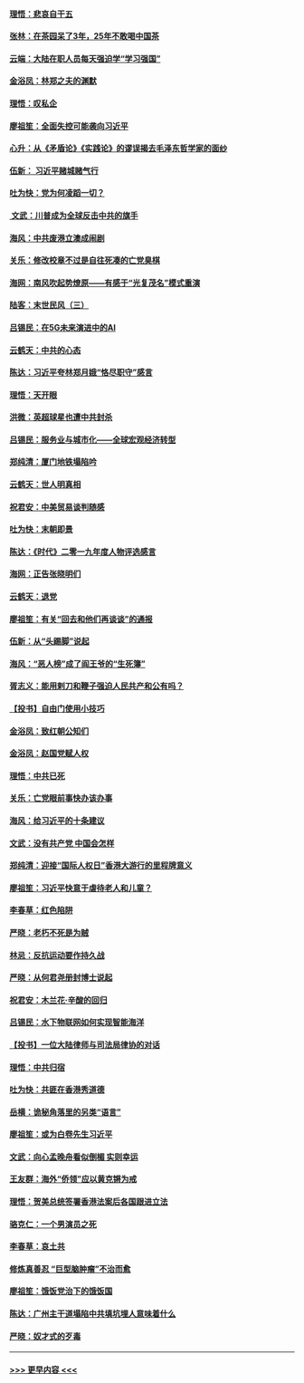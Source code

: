 #### [理悟：悲哀自干五](../pages/nsc993/n11739547.md?t=12231355) 
#### [张林：在茶园呆了3年，25年不敢喝中国茶](../pages/nsc993/n11739240.md?t=12231355) 
#### [云端：大陆在职人员每天强迫学“学习强国”](../pages/nsc993/n11738735.md?t=12231355) 
#### [金浴凤：林郑之夫的渊默](../pages/nsc993/n11737735.md?t=12231355) 
#### [理悟：叹私企](../pages/nsc993/n11737715.md?t=12231355) 
#### [廖祖笙：全面失控可能袭向习近平](../pages/nsc993/n11737704.md?t=12231355) 
#### [心升：从《矛盾论》《实践论》的谬误揭去毛泽东哲学家的面纱](../pages/nsc993/n11736962.md?t=12231355) 
#### [伍新： 习近平赌城赌气行](../pages/nsc993/n11736929.md?t=12231355) 
#### [吐为快：党为何凌蹈一切？](../pages/nsc993/n11736915.md?t=12231355) 
#### [ 文武：川普成为全球反击中共的旗手](../pages/nsc993/n11736882.md?t=12231355) 
#### [海风：中共废港立澳成闹剧](../pages/nsc993/n11735857.md?t=12231355) 
#### [关乐：修改校章不过是自往死凑的亡党臭棋](../pages/nsc993/n11735097.md?t=12231355) 
#### [海网：南风吹起势燎原——有感于“光复茂名”模式重演](../pages/nsc993/n11732308.md?t=12231355) 
#### [陆客：末世民风（三）](../pages/nsc993/n11732211.md?t=12231355) 
#### [吕锡民：在5G未来演进中的AI](../pages/nsc993/n11730010.md?t=12231355) 
#### [云鹤天：中共的心态](../pages/nsc993/n11729906.md?t=12231355) 
#### [陈达：习近平夸林郑月娥“恪尽职守”感言](../pages/nsc993/n11729881.md?t=12231355) 
#### [理悟：天开眼](../pages/nsc993/n11729699.md?t=12231355) 
#### [洪微：英超球星也遭中共封杀](../pages/nsc993/n11727243.md?t=12231355) 
#### [吕锡民：服务业与城市化——全球宏观经济转型](../pages/nsc993/n11725845.md?t=12231355) 
#### [郑纯清：厦门地铁塌陷吟](../pages/nsc993/n11725813.md?t=12231355) 
#### [云鹤天：世人明真相](../pages/nsc993/n11725621.md?t=12231355) 
#### [祝君安：中美贸易谈判随感](../pages/nsc993/n11725609.md?t=12231355) 
#### [吐为快：末朝即景](../pages/nsc993/n11723365.md?t=12231355) 
#### [陈达：《时代》二零一九年度人物评选感言](../pages/nsc993/n11723337.md?t=12231355) 
#### [海网：正告张晓明们](../pages/nsc993/n11723228.md?t=12231355) 
#### [云鹤天：退党](../pages/nsc993/n11723056.md?t=12231355) 
#### [廖祖笙：有关“回去和他们再谈谈”的通报](../pages/nsc993/n11722442.md?t=12231355) 
#### [伍新：从“头踢脚”说起](../pages/nsc993/n11722429.md?t=12231355) 
#### [海风：“恶人榜”成了阎王爷的“生死簿”](../pages/nsc993/n11722272.md?t=12231355) 
#### [胥志义：能用剌刀和鞭子强迫人民共产和公有吗？](../pages/nsc993/n11720569.md?t=12231355) 
#### [【投书】自由门使用小技巧](../pages/nsc993/n11720180.md?t=12231355) 
#### [金浴凤：致红朝公知们](../pages/nsc993/n11720563.md?t=12231355) 
#### [金浴凤：赵国党赋人权](../pages/nsc993/n11720533.md?t=12231355) 
#### [理悟：中共已死](../pages/nsc993/n11720233.md?t=12231355) 
#### [关乐：亡党眼前事快办该办事](../pages/nsc993/n11719160.md?t=12231355) 
#### [海风：给习近平的十条建议](../pages/nsc993/n11717616.md?t=12231355) 
#### [文武：没有共产党 中国会怎样](../pages/nsc993/n11717584.md?t=12231355) 
#### [郑纯清：迎接“国际人权日”香港大游行的里程牌意义](../pages/nsc993/n11717417.md?t=12231355) 
#### [廖祖笙：习近平快意于虐待老人和儿童？](../pages/nsc993/n11715313.md?t=12231355) 
#### [李春草：红色陷阱](../pages/nsc993/n11715029.md?t=12231355) 
#### [严晓：老朽不死是为贼](../pages/nsc993/n11712910.md?t=12231355) 
#### [林忌：反抗运动要作持久战](../pages/nsc993/n11712623.md?t=12231355) 
#### [严晓：从何君尧册封博士说起](../pages/nsc993/n11712465.md?t=12231355) 
#### [祝君安：木兰花·辛酸的回归](../pages/nsc993/n11712381.md?t=12231355) 
#### [吕锡民：水下物联网如何实现智能海洋](../pages/nsc993/n11711158.md?t=12231355) 
#### [【投书】一位大陆律师与司法局律协的对话](../pages/nsc993/n11709675.md?t=12231355) 
#### [理悟：中共归宿](../pages/nsc993/n11710059.md?t=12231355) 
#### [吐为快：共匪在香港秀道德](../pages/nsc993/n11709979.md?t=12231355) 
#### [岳横：诡秘角落里的另类“语言”](../pages/nsc993/n11709792.md?t=12231355) 
#### [廖祖笙：或为白卷先生习近平](../pages/nsc993/n11708330.md?t=12231355) 
#### [文武：向心孟晚舟看似倒楣 实则幸运](../pages/nsc993/n11708236.md?t=12231355) 
#### [王友群：海外“侨领”应以黄克锵为戒](../pages/nsc993/n11706176.md?t=12231355) 
#### [理悟：贺美总统签署香港法案后各国跟进立法](../pages/nsc993/n11706853.md?t=12231355) 
#### [骆克仁：一个男演员之死](../pages/nsc993/n11706677.md?t=12231355) 
#### [李春草：哀土共](../pages/nsc993/n11706255.md?t=12231355) 
#### [修炼真善忍 “巨型脑肿瘤”不治而愈](../pages/nsc993/n11705340.md?t=12231355) 
#### [廖祖笙：饿饭党治下的饿饭国](../pages/nsc993/n11705085.md?t=12231355) 
#### [陈达：广州主干道塌陷中共填坑埋人意味着什么](../pages/nsc993/n11705046.md?t=12231355) 
#### [严晓：奴才式的歹毒](../pages/nsc993/n11704826.md?t=12231355) 

----
#### [ >>> 更早内容 <<< ](../indexes/nsc993-earlier.md)
